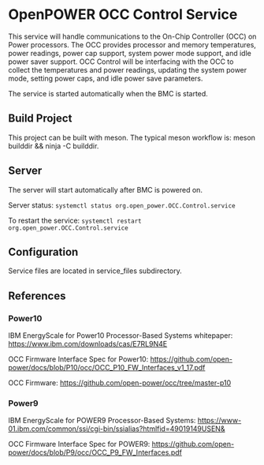 # OpenPOWER OCC Control Service

This service will handle communications to the On-Chip Controller (OCC) on Power
processors. The OCC provides processor and memory temperatures, power readings,
power cap support, system power mode support, and idle power saver support. OCC
Control will be interfacing with the OCC to collect the temperatures and power
readings, updating the system power mode, setting power caps, and idle power
save parameters.

The service is started automatically when the BMC is started.

## Build Project

This project can be built with meson. The typical meson workflow is: meson
builddir && ninja -C builddir.

## Server

The server will start automatically after BMC is powered on.

Server status: `systemctl status org.open_power.OCC.Control.service`

To restart the service: `systemctl restart org.open_power.OCC.Control.service`

## Configuration

Service files are located in service_files subdirectory.

## References

### Power10

IBM EnergyScale for Power10 Processor-Based Systems whitepaper:
<https://www.ibm.com/downloads/cas/E7RL9N4E>

OCC Firmware Interface Spec for Power10:
<https://github.com/open-power/docs/blob/P10/occ/OCC_P10_FW_Interfaces_v1_17.pdf>

OCC Firmware: <https://github.com/open-power/occ/tree/master-p10>

### Power9

IBM EnergyScale for POWER9 Processor-Based Systems:
<https://www-01.ibm.com/common/ssi/cgi-bin/ssialias?htmlfid=49019149USEN&>

OCC Firmware Interface Spec for POWER9:
<https://github.com/open-power/docs/blob/P9/occ/OCC_P9_FW_Interfaces.pdf>

